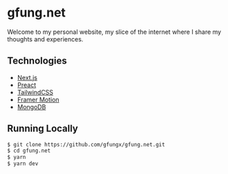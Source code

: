 # gfung.net

Welcome to my personal website, my slice of the internet where I share my thoughts and experiences.

## Technologies

- [Next.js](https://nextjs.org/)
- [Preact](https://preactjs.com/)
- [TailwindCSS](https://tailwindcss.com/)
- [Framer Motion](https://www.framer.com/motion/)
- [MongoDB](https://www.mongodb.com/)

## Running Locally

```bash
$ git clone https://github.com/gfungx/gfung.net.git
$ cd gfung.net
$ yarn
$ yarn dev
```
